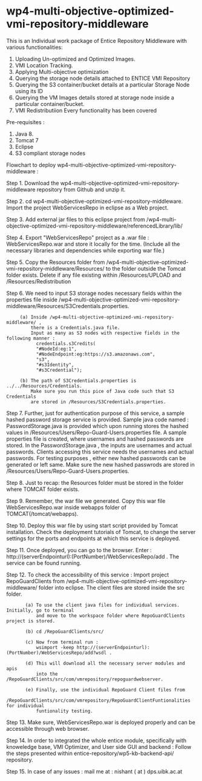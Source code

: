 # wp4-multi-objective-optimized-vmi-repository-middleware
This is an Individual work package of Entice Repository Middleware with various functionalities:

1. Uploading Un-optimized and Optimized Images.
2. VMI Location Tracking.
3. Applying Multi-objective optimization
4. Querying the storage node details attached to ENTICE VMI Repository
5. Querying the S3 container/bucket details at a particular Storage Node using its ID
6. Querying the VM Images details stored at storage node inside a particular container/bucket.
7. VMI Redistributiion 
Every functionality has been covered

Pre-requisites :

1. Java 8.
2. Tomcat 7 
3. Eclipse 
4. S3 compliant storage nodes


Flowchart to deploy wp4-multi-objective-optimized-vmi-repository-middleware :

Step 1. Download the wp4-multi-objective-optimized-vmi-repository-middleware repository from Github and unzip it.

Step 2. cd wp4-multi-objective-optimized-vmi-repository-middleware. Import the project WebServicesRepo in eclipse 
        as a Web project.

Step 3. Add external jar files to this eclipse project from 
        /wp4-multi-objective-optimized-vmi-repository-middleware/referencedLibrary/lib/

Step 4. Export "WebServicesRepo" project as a .war file : WebServicesRepo.war and store it locally for the time. 
        (Include all the necessary libraries and dependencies while exporting war file.) 

Step 5. Copy the Resources folder from /wp4-multi-objective-optimized-vmi-repository-middleware/Resources/ 
        to the folder outside the Tomcat folder exists. Delete if any file existing within /Resources/UPLOAD and /Resources/Redistribution

Step 6. We need to input S3 storage nodes necessary fields within the properties file inside 
        /wp4-multi-objective-optimized-vmi-repository-middleware/Resources/S3Credentials.properties. 

	     (a) Inside /wp4-multi-objective-optimized-vmi-repository-middleware/ , 
	         there is a Credentials.java file. 
	         Input as many as S3 nodes with respective fields in the following manner :
		       credentials.s3Credits(
		       "#NodeId:eg:1", 
		       "#NodeEndpoint:eg:https://s3.amazonaws.com", 
		       "s3", 
		       "#s3Identity", 
		       "#s3Credential");

	     (b) The path of S3Credentials.properties is ../../Resources/Credentials. 
	     	 Make sure you run this pice of Java code such that S3 Credentials 
	     	 are stored in /Resources/S3Credentials.properties.


Step 7. Further, just for authentication purpose of this service, a sample hashed password storage 
        service is provided. Sample java code named : PasswordStorage.java is provided which upon 
        running stores the hashed values in /Resources/Users/Repo-Guard-Users.properties file. A 
        sample properties file is created, where usernames and hashed passwords are stored. In the 
        PasswordStorage.java , the inputs are usernames and actual passwords. Clients accessing this 
        service needs the usernames and actual passwords. For testing purposes , either new hashed 
        passwords can be generated or left same. Make sure the new hashed passwrods are stored in 
	/Resources/Users/Repo-Guard-Users.properties.


Step 8. Just to recap: the Resources folder must be stored in the folder where TOMCAT folder exists.

Step 9. Remember, the war file we generated. Copy this war file WebServicesRepo.war inside webapps folder 
        of TOMCAT(/tomcat/webapps). 

Step 10. Deploy this war file by using start script provided by Tomcat installation. Check the deployment 
         tutorials of Tomcat, to change the server settings for the ports and endpoints at which this service 
         is deployed. 


Step 11. Once deployed, you can go to the browser. 
	 Enter : http://(serverEndpointurl):(PortNumber)/WebServicesRepo/add . 
         The service can be found running.

Step 12. To check the accessibility of this service : Import project RepoGuardClients from 
         /wp4-multi-objective-optimized-vmi-repository-middleware/ folder into eclipse. 
         The client files are stored inside the src folder.

	       (a) To use the client java files for individual services. Initially, go to terminal 
	           and move to the workspace folder where RepoGuardClients project is stored. 

	       (b) cd /RepoGuardClients/src/

	       (c) Now from terminal run : 
	           wsimport -keep http://(serverEndpointurl):(PortNumber)/WebServicesRepo/add?wsdl .

	       (d) This will download all the necessary server modules and apis 
	           into the /RepoGuardClients/src/com/vmrepository/repoguardwebserver.

	       (e) Finally, use the individual RepoGuard Client files from   
	       	   /RepoGuardClients/src/com/vmrepository/RepoGuardClientFuntionalities for individual
	           funtionality testing.

Step 13. Make sure, WebServicesRepo.war is deployed properly and can be accessible through web browser.

Step 14. In order to integrated the whole entice module, specifically with knoweledge base, VMI Optimizer, 
         and User side GUI and backend : Follow the steps presented within entice-repository/wp5-kb-backend-api/
         repository.



Step 15. In case of any issues : mail me at : nishant ( at ) dps.uibk.ac.at
